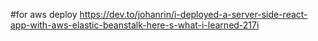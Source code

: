 
#for aws deploy
https://dev.to/johanrin/i-deployed-a-server-side-react-app-with-aws-elastic-beanstalk-here-s-what-i-learned-217i